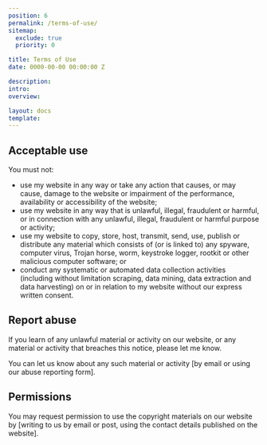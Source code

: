 ```yaml
---
position: 6
permalink: /terms-of-use/
sitemap:
  exclude: true
  priority: 0

title: Terms of Use
date: 0000-00-00 00:00:00 Z

description:
intro:
overview:

layout: docs
template:
---
```

## Acceptable use

You must not:

- use my website in any way or take any action that causes, or may cause, damage to the website or impairment of the performance, availability or accessibility of the website;
- use my website in any way that is unlawful, illegal, fraudulent or harmful, or in connection with any unlawful, illegal, fraudulent or harmful purpose or activity;
- use my website to copy, store, host, transmit, send, use, publish or distribute any material which consists of (or is linked to) any spyware, computer virus, Trojan horse, worm, keystroke logger, rootkit or other malicious computer software; or
- conduct any systematic or automated data collection activities (including without limitation scraping, data mining, data extraction and data harvesting) on or in relation to my website without our express written consent.

## Report abuse

If you learn of any unlawful material or activity on our website, or any material or activity that breaches this notice, please let me know.

You can let us know about any such material or activity [by email or using our abuse reporting form].

## Permissions
You may request permission to use the copyright materials on our website by [writing to us by email or post, using the contact details published on the website].
